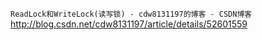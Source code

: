 
`ReadLock和WriteLock(读写锁) - cdw8131197的博客 - CSDN博客`
http://blog.csdn.net/cdw8131197/article/details/52601559